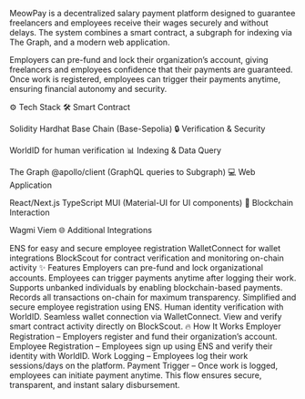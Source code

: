 MeowPay is a decentralized salary payment platform designed to guarantee freelancers and employees receive their wages securely and without delays. The system combines a smart contract, a subgraph for indexing via The Graph, and a modern web application.

Employers can pre-fund and lock their organization’s account, giving freelancers and employees confidence that their payments are guaranteed. Once work is registered, employees can trigger their payments anytime, ensuring financial autonomy and security.

⚙️ Tech Stack
🛠 Smart Contract

Solidity
Hardhat
Base Chain (Base-Sepolia)
🔒 Verification & Security

WorldID for human verification
📊 Indexing & Data Query

The Graph
@apollo/client (GraphQL queries to Subgraph)
💻 Web Application

React/Next.js
TypeScript
MUI (Material-UI for UI components)
🔗 Blockchain Interaction

Wagmi
Viem
🌐 Additional Integrations

ENS for easy and secure employee registration
WalletConnect for wallet integrations
BlockScout for contract verification and monitoring on-chain activity
✨ Features
Employers can pre-fund and lock organizational accounts.
Employees can trigger payments anytime after logging their work.
Supports unbanked individuals by enabling blockchain-based payments.
Records all transactions on-chain for maximum transparency.
Simplified and secure employee registration using ENS.
Human identity verification with WorldID.
Seamless wallet connection via WalletConnect.
View and verify smart contract activity directly on BlockScout.
🔥 How It Works
Employer Registration – Employers register and fund their organization’s account.
Employee Registration – Employees sign up using ENS and verify their identity with WorldID.
Work Logging – Employees log their work sessions/days on the platform.
Payment Trigger – Once work is logged, employees can initiate payment anytime.
This flow ensures secure, transparent, and instant salary disbursement.

